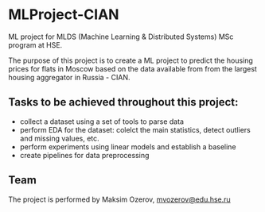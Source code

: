 # MLProject-CIAN
ML project for MLDS (Machine Learning &amp; Distributed Systems) MSc program at HSE.

The purpose of this project is to create a ML project to predict the housing prices for flats in Moscow based on the data available from from the largest housing aggregator in Russia - CIAN.

## Tasks to be achieved throughout this project:
* collect a dataset using a set of tools to parse data
* perform EDA for the dataset: colelct the main statistics, detect outliers and missing values, etc.
* perform experiments using linear models and establish a baseline
* create pipelines for data preprocessing

## Team
The project is performed by Maksim Ozerov, mvozerov@edu.hse.ru
